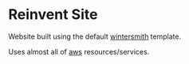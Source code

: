 
# Reinvent Site

Website built using the default [wintersmith](https://github.com/jnordberg/wintersmith) template.

Uses almost all of [aws](https://aws.amazon.com) resources/services.

